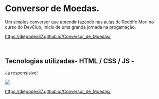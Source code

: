 <h1>Conversor de Moedas.</h1>

<p>Um simples conversor que aprendir fazendo nas aulas de Rodolfo Mori no curso do DevClub,
Inicio de uma grande jornada na progamação.
</p>

https://diegodev37.github.io/Conversor_de_Moedas/

<br>
<h2>Tecnologias utilizadas- HTML / CSS / JS - </h2>
<p>Já responsisivo!</p>

<img src="https://github.com/diegodev37/Conversor_de_Moedas/blob/main/assets/Readme.png?raw=true">

https://diegodev37.github.io/Conversor_de_Moedas/
